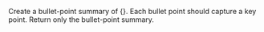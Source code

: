 Create a bullet-point summary of {}. Each bullet point should capture a key point. Return only the bullet-point summary.
